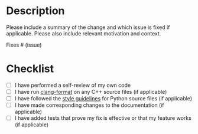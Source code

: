 <!--
If you are a first-time contributor to OpenMC, please have a look at our
contributing guidelines:
https://github.com/openmc-dev/openmc/blob/develop/CONTRIBUTING.md
-->

# Description

Please include a summary of the change and which issue is fixed if applicable. Please also include relevant motivation and context.

Fixes # (issue)

# Checklist

- [ ] I have performed a self-review of my own code
- [ ] I have run [clang-format](https://docs.openmc.org/en/latest/devguide/styleguide.html#automatic-formatting) on any C++ source files (if applicable)
- [ ] I have followed the [style guidelines](https://docs.openmc.org/en/latest/devguide/styleguide.html#python) for Python source files (if applicable)
- [ ] I have made corresponding changes to the documentation (if applicable)
- [ ] I have added tests that prove my fix is effective or that my feature works (if applicable)
<!--
While tests will automatically be checked by CI, it is good practice to
ensure that they pass locally first. See instructions here:
https://docs.openmc.org/en/latest/devguide/tests.html
-->
